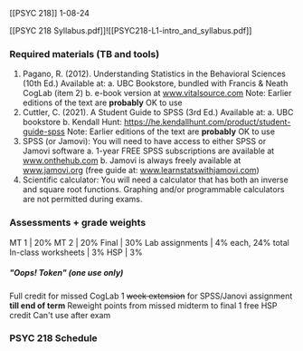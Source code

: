 [[PSYC 218]]
1-08-24

[[PSYC 218 Syllabus.pdf]]![[PSYC218-L1-intro_and_syllabus.pdf]]
### Required materials (TB and tools)
1. Pagano, R. (2012). Understanding Statistics in the Behavioral Sciences (10th Ed.) Available at: a. UBC Bookstore, bundled with Francis & Neath CogLab (item 2) b. e-book version at www.vitalsource.com Note: Earlier editions of the text are **probably** OK to use 
2. Cuttler, C. (2021). A Student Guide to SPSS (3rd Ed.) Available at: a. UBC bookstore b. Kendall Hunt: https://he.kendallhunt.com/product/student-guide-spss Note: Earlier editions of the text are **probably** OK to use 
3. SPSS (or Jamovi): You will need to have access to either SPSS or Jamovi software a. 1-year FREE SPSS subscriptions are available at www.onthehub.com b. Jamovi is always freely available at www.jamovi.org (free guide at: www.learnstatswithjamovi.com) 
4. Scientific calculator: You will need a calculator that has both an inverse and square root functions. Graphing and/or programmable calculators are not permitted during exams.

### Assessments + grade weights
MT 1 | 20%
MT 2 | 20%
Final | 30%
Lab assignments | 4% each, 24% total
In-class worksheets | 3%
HSP | 3%

##### "Oops! Token" (one use only)
Full credit for missed CogLab
1 ~~week extension~~ for SPSS/Janovi assignment **till end of term**
Reweight points from missed midterm to final 
1 free HSP credit
Can't use after exam

### PSYC 218 Schedule
